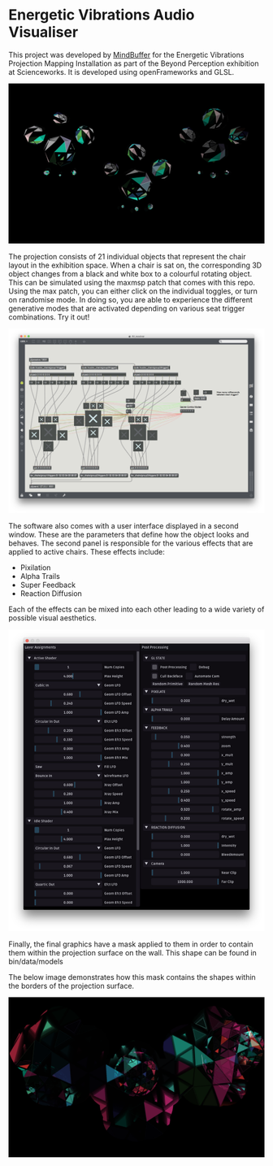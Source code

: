 # Energetic Vibrations Audio Visualiser
This project was developed by [MindBuffer](https://www.mindbuffer.net/) for the Energetic Vibrations Projection Mapping Installation as part of the Beyond Perception exhibition at Scienceworks. It is developed using openFrameworks and GLSL.

![Figure 1-1](https://github.com/JoshuaBatty/EnergeticVibrationsAV/blob/master/images/main_setup.png "Main Projection Screen")

The projection consists of 21 individual objects that represent the chair layout in the exhibition space. When a chair is sat on, the corresponding 3D object changes from a black and white box to a colourful rotating object. This can be simulated using the maxmsp patch that comes with this repo. Using the max patch, you can either click on the individual toggles, or turn on randomise mode. In doing so, you are able to experience the different generative modes that are activated depending on various seat trigger combinations. Try it out! 

![Figure 1-2](https://github.com/JoshuaBatty/EnergeticVibrationsAV/blob/master/images/max_test_patch.png "Max Test Patch")

The software also comes with a user interface displayed in a second window. These are the parameters that define how the object looks and behaves. The second panel is responsible for the various effects that are applied to active chairs. These effects include:
* Pixilation  
* Alpha Trails
* Super Feedback 
* Reaction Diffusion 

Each of the effects can be mixed into each other leading to a wide variety of possible visual aesthetics.  

![Figure 1-3](https://github.com/JoshuaBatty/EnergeticVibrationsAV/blob/master/images/user_interface.png "User Interface")

Finally, the final graphics have a mask applied to them in order to contain them within the projection surface on the wall. This shape can be found in bin/data/models

The below image demonstrates how this mask contains the shapes within the borders of the projection surface. 

![Figure 1-4](https://github.com/JoshuaBatty/EnergeticVibrationsAV/blob/master/images/mask_demo.png "Mask Demo")

